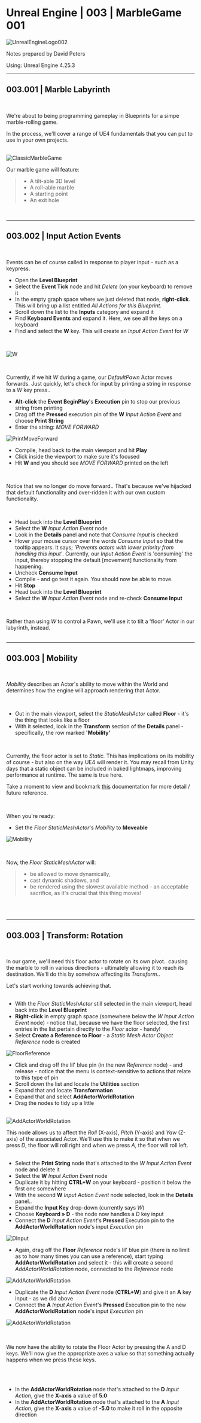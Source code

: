 # Unreal Engine | 003 | MarbleGame 001

![UnrealEngineLogo002](https://user-images.githubusercontent.com/36719180/90347960-a4e68900-e087-11ea-9349-f5a59105b4d2.png)


Notes prepared by David Peters

Using: Unreal Engine 4.25.3 

---

## 003.001 | Marble Labyrinth

<br>

We're about to being programming gameplay in Blueprints for a simpe marble-rolling game. 

In the process, we'll cover a range of UE4 fundamentals that you can put to use in your own projects.
<br><br>

![ClassicMarbleGame](https://user-images.githubusercontent.com/36719180/90583492-63d7ab80-e224-11ea-8d8d-127b2857e38c.png)


Our marble game will feature:

>- A tilt-able 3D level
>- A roll-able marble
>- A starting point
>- An exit hole

<br>

---

## 003.002 | Input Action Events

<br>

Events can be of course called in response to player input - such as a keypress.

- Open the **Level Blueprint**
- Select the **Event Tick** node and hit *Delete* (on your keyboard) to remove it
- In the empty graph space where we just deleted that node, **right-click**. This will bring up a list entitled *All Actions for this Blueprint.*
- Scroll down the list to the **Inputs** category and expand it
- Find **Keyboard Events** and expand it. Here, we see all the keys on a keyboard
- Find and select the **W** key. This will create an *Input Action Event* for *W*
<br>

![W](https://user-images.githubusercontent.com/36719180/90584788-81f2db00-e227-11ea-95cc-9bf3b8e0faea.png)

<br>

Currently, if we hit *W* during a game, our *DefaultPawn* Actor moves forwards.
Just quickly, let's check for input by printing a string in response to a *W* key press..

- **Alt-click** the **Event BeginPlay**'s **Execution** pin to stop our previous string from printing
- Drag off the **Pressed** execution pin of the **W** *Input Action Event* and choose **Print String**
- Enter the string: *MOVE FORWARD*

![PrintMoveForward](https://user-images.githubusercontent.com/36719180/90586515-7dc8bc80-e22b-11ea-9160-1dd515e03a4c.png)

- Compile, head back to the main viewport and hit **Play**
- Click inside the viewport to make sure it's focused
- Hit **W** and you should see *MOVE FORWARD* printed on the left

<br>

Notice that we no longer do move forward.. That's because we've hijacked that default functionality and over-ridden it with our own custom functionality.

<br>

- Head back into the **Level Blueprint**
- Select the **W** *Input Action Event* node
- Look in the **Details** panel and note that *Consume Input* is checked
- Hover your mouse cursor over the words *Consume Input* so that the tooltip appears. It says; *'Prevents actors with lower priority from handling this input'*. Currently, our *Input Action Event* is 'consuming' the input, thereby stopping the default [movement] functionality from happening.
- Uncheck **Consume Input**
- Compile - and go test it again. You should now be able to move.
- Hit **Stop**
- Head back into the **Level Blueprint**
- Select the **W** *Input Action Event* node and re-check **Consume Input**  

<br>

Rather than using *W* to control a Pawn, we'll use it to tilt a 'floor' Actor in our labyrinth, instead.
<br><br>

---

## 003.003 | Mobility

<br>

*Mobility* describes an Actor's ability to move within the World and determines how the engine will approach rendering that Actor.

<br>

- Out in the main viewport, select the *StaticMeshActor* called **Floor** - it's the thing that looks like a floor
- With it selected, look in the **Transform** section of the **Details** panel - specifically, the row marked **'Mobility'**
<br>

Currently, the floor actor is set to *Static.* This has implications on its mobility of course - but also on the way UE4 will render it. You may recall from Unity days that a static object can be included in baked lightmaps, improving performance at runtime. The same is true here.

Take a moment to view and bookmark [this](https://docs.unrealengine.com/en-US/Engine/Actors/Mobility/index.html?utm_source=GoogleSearch&utm_medium=Performance&utm_campaign=an*Internal_pr*UnrealEngine_ct*Search_pl*Brand_co*OC&utm_id=10824681733&sub_campaign=UE_Broad_EN&utm_content=July2020_Generic_V1b&utm_term=%2Bue4&gclid=EAIaIQobChMI1J70pKWm6wIV1X4rCh2nBAK2EAAYASAAEgJ25PD_BwE) documentation for more detail / future reference.

<br>

When you're ready:

- Set the *Floor StaticMeshActor*'s *Mobility* to **Moveable**

![Mobility](https://user-images.githubusercontent.com/36719180/90589183-a489f180-e231-11ea-8efc-077d7d0b5be2.png)

<br>

Now, the *Floor StaticMeshActor* will:

>- be allowed to move dynamically,
>- cast dynamic shadows, and
>- be rendered using the slowest available method - an acceptable sacrifice, as it's crucial that this thing moves!

<br><br>

---

## 003.003 | Transform: Rotation

<br>

In our game, we'll need this floor actor to rotate on its own pivot.. causing the marble to roll in various directions - ultimately allowing it to reach its destination. We'll do this by somehow affecting its *Transform*..

Let's start working towards achieving that.
<br><br>

- With the *Floor StaticMeshActor* still selected in the main viewport, head back into the **Level Blueprint**
- **Right-click** in empty graph space (somewhere below the *W Input Action Event* node) - notice that, because we have the floor selected, the first entries in the list pertain directly to the *Floor* actor - handy!
- Select **Create a Reference to Floor** - a *Static Mesh Actor Object Reference* node is created

![FloorReference](https://user-images.githubusercontent.com/36719180/90589480-4d385100-e232-11ea-81a1-e2dbc6d8e48b.png)

- Click and drag off the lil' blue pin (in the new *Reference* node) - and release - notice that the menu is context-sensitive to actions that relate to this type of pin
- Scroll down the list and locate the **Utilities** section
- Expand that and locate **Transformation**
- Expand that and select **AddActorWorldRotation**
- Drag the nodes to tidy up a little
<br><br>

![AddActorWorldRotation](https://user-images.githubusercontent.com/36719180/90590189-f9c70280-e233-11ea-8a57-03bce55666ae.png)
<br>

This node allows us to affect the *Roll* (X-axis), *Pitch* (Y-axis) and *Yaw* (Z-axis) of the associated Actor.
We'll use this to make it so that when we press *D*, the floor will roll right and when we press *A*, the floor will roll left.  
<br>
- Select the **Print String** node that's attached to the *W Input Action Event* node and delete it
- Select the **W** *Input Action Event* node
- Duplicate it by hitting **CTRL+W** on your keyboard - position it below the first one somewhere
- With the second **W** *Input Action Event* node selected, look in the **Details** panel..
- Expand the **Input Key** drop-down (currently says *W*)
- Choose **Keyboard » D** - the node now handles a *D* key input
- Connect the **D** *Input Action Event*'s **Pressed** Execution pin to the **AddActorWorldRotation** node's input *Execution* pin

![DInput](https://user-images.githubusercontent.com/36719180/90591133-63e0a700-e236-11ea-8685-448addb9f991.png)

- Again, drag off the **Floor** *Reference* node's lil' blue pin (there is no limit as to how many times you can use a reference), start typing **AddActorWorldRotation** and select it - this will create a second *AddActorWorldRotation* node, connected to the *Reference* node

![AddActorWorldRotation](https://user-images.githubusercontent.com/36719180/90592654-3269da80-e23a-11ea-8fd5-4355d0a7ef62.png)

- Duplicate the **D** *Input Action Event* node (**CTRL+W**) and give it an **A** key input - as we did above
- Connect the **A** *Input Action Event*'s **Pressed** Execution pin to the new **AddActorWorldRotation** node's input *Execution* pin

![AddActorWorldRotation](https://user-images.githubusercontent.com/36719180/90592883-be7c0200-e23a-11ea-811a-9b065c20e6da.png)

<br><br>
We now have the ability to rotate the Floor Actor by pressing the A and D keys.
We'll now give the appropriate axes a value so that something actually happens when we press these keys.

<br><br>

- In the **AddActorWorldRotation** node that's attached to the **D** *Input Action*, give the **X-axis** a value of **5.0**
- In the **AddActorWorldRotation** node that's attached to the **A** *Input Action*, give the **X-axis** a value of **-5.0** to make it roll in the opposite direction


